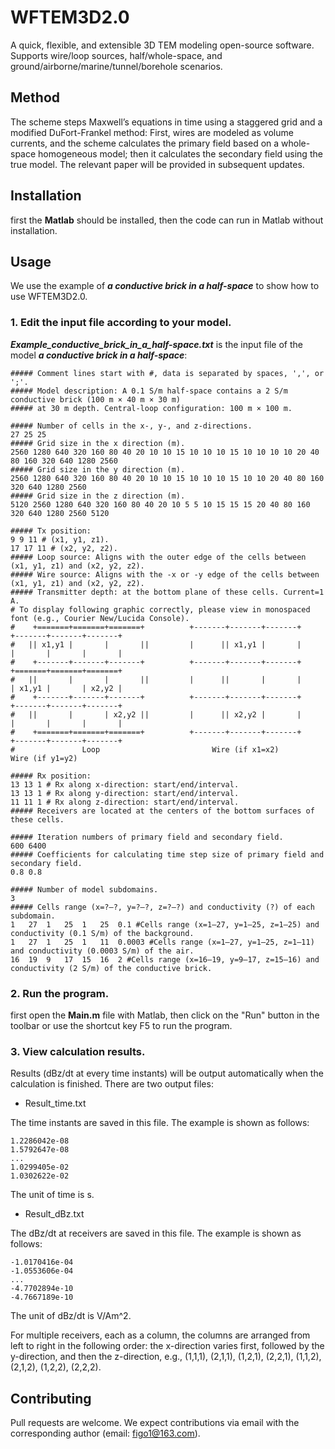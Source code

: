 # WFTEM3D2.0

A quick, flexible, and extensible 3D TEM modeling open-source software. 
Supports wire/loop sources, half/whole-space, and ground/airborne/marine/tunnel/borehole scenarios.

## Method

The scheme steps Maxwell’s equations in time using a staggered grid 
and a modified DuFort-Frankel method: First, wires are modeled as volume 
currents, and the scheme calculates the primary field based on a whole-space 
homogeneous model; then it calculates the secondary field using the true model. 
The relevant paper will be provided in subsequent updates.

## Installation

first the **Matlab** should be installed, then the code can run in Matlab without installation.

## Usage

We use the example of ***a conductive brick in a half-space*** 
to show how to use WFTEM3D2.0. 

### 1. Edit the input file according to your model.

***Example_conductive_brick_in_a_half-space.txt*** is the input file 
of the model ***a conductive brick in a half-space***:
``` 
##### Comment lines start with #, data is separated by spaces, ',', or ';'.
##### Model description: A 0.1 S/m half-space contains a 2 S/m conductive brick (100 m × 40 m × 30 m) 
##### at 30 m depth. Central-loop configuration: 100 m × 100 m. 

##### Number of cells in the x-, y-, and z-directions.
27 25 25
##### Grid size in the x direction (m).
2560 1280 640 320 160 80 40 20 10 10 15 10 10 10 15 10 10 10 10 20 40 80 160 320 640 1280 2560
##### Grid size in the y direction (m).
2560 1280 640 320 160 80 40 20 10 10 15 10 10 10 15 10 10 20 40 80 160 320 640 1280 2560
##### Grid size in the z direction (m).
5120 2560 1280 640 320 160 80 40 20 10 5 5 10 15 15 15 20 40 80 160 320 640 1280 2560 5120

##### Tx position:
9 9 11 # (x1, y1, z1).
17 17 11 # (x2, y2, z2).
##### Loop source: Aligns with the outer edge of the cells between (x1, y1, z1) and (x2, y2, z2).
##### Wire source: Aligns with the -x or -y edge of the cells between (x1, y1, z1) and (x2, y2, z2).
##### Transmitter depth: at the bottom plane of these cells. Current=1 A.
# To display following graphic correctly, please view in monospaced font (e.g., Courier New/Lucida Console).
#    +=======+=======+=======+          +-------+-------+-------+          +-------+-------+-------+
#   || x1,y1 |       |       ||         |      || x1,y1 |       |          |       |       |       |
#    +-------+-------+-------+          +-------+-------+-------+          +=======+=======+=======+
#   ||       |       |       ||         |      ||       |       |          | x1,y1 |       | x2,y2 |  
#    +-------+-------+-------+          +-------+-------+-------+          +-------+-------+-------+ 
#   ||       |       | x2,y2 ||         |      || x2,y2 |       |          |       |       |       |
#    +=======+=======+=======+          +-------+-------+-------+          +-------+-------+-------+
#               Loop                         Wire (if x1=x2)                    Wire (if y1=y2)

##### Rx position:
13 13 1 # Rx along x-direction: start/end/interval.
13 13 1 # Rx along y-direction: start/end/interval.
11 11 1 # Rx along z-direction: start/end/interval.
##### Receivers are located at the centers of the bottom surfaces of these cells.

##### Iteration numbers of primary field and secondary field.
600 6400
##### Coefficients for calculating time step size of primary field and secondary field.
0.8 0.8

##### Number of model subdomains.
3
##### Cells range (x=?–?, y=?–?, z=?–?) and conductivity (?) of each subdomain.
1	27	1	25	1	25	0.1 #Cells range (x=1–27, y=1–25, z=1–25) and conductivity (0.1 S/m) of the background.
1	27	1	25	1	11	0.0003 #Cells range (x=1–27, y=1–25, z=1–11) and conductivity (0.0003 S/m) of the air.
16	19	9	17	15	16	2 #Cells range (x=16–19, y=9–17, z=15–16) and conductivity (2 S/m) of the conductive brick.
```
### 2. Run the program.

first open the **Main.m** file with Matlab, then click on the "Run" button 
in the toolbar or use the shortcut key F5 to run the program.

### 3. View calculation results.

Results (dBz/dt at every time instants) will be output automatically when the calculation is finished. 
There are two output files:

* Result_time.txt

The time instants are saved in this file. The example is shown as follows:
```
1.2286042e-08
1.5792647e-08
...
1.0299405e-02
1.0302622e-02
```
The unit of time is s.

* Result_dBz.txt

The dBz/dt at receivers are saved in this file. The example is shown as follows:
```
-1.0170416e-04
-1.0553606e-04
... 
-4.7702894e-10
-4.7667189e-10
```
The unit of dBz/dt is V/Am^2.

For multiple receivers, each as a column, the columns are arranged from left to right in the following order:
the x-direction varies first, followed by the y-direction, and then the z-direction, e.g., 
(1,1,1), (2,1,1), (1,2,1), (2,2,1), (1,1,2), (2,1,2), (1,2,2), (2,2,2).

## Contributing
Pull requests are welcome. We expect contributions via email with the 
corresponding author (email: figo1@163.com).